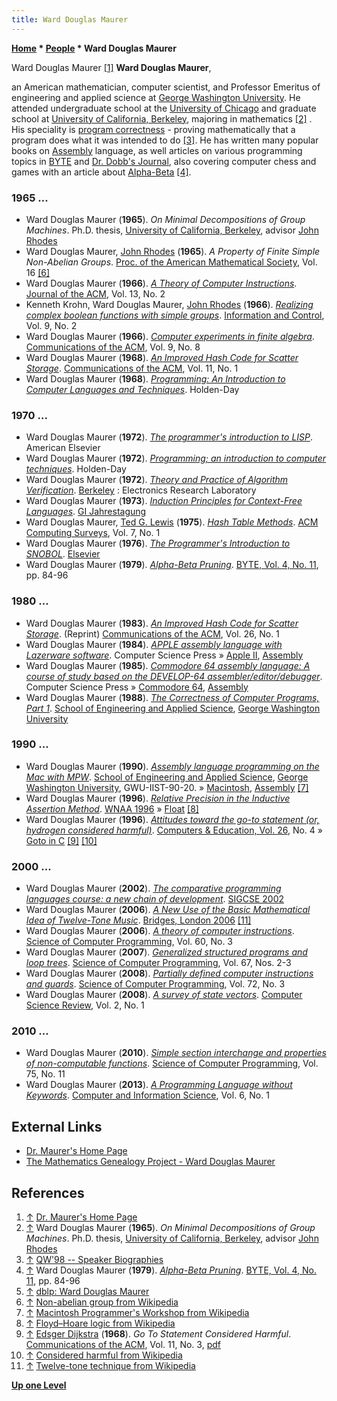 ```yaml
---
title: Ward Douglas Maurer
---
```

**[Home](Home "Home") \* [People](People "People") \* Ward Douglas Maurer**



 [](File:WDouglasMaurer.jpg) Ward Douglas Maurer <a id="cite-note-1" href="#cite-ref-1">[1]</a> 
**Ward Douglas Maurer**,  

an American mathematician, computer scientist, and Professor Emeritus of engineering and applied science at [George Washington University](https://en.wikipedia.org/wiki/George_Washington_University). 
He attended undergraduate school at the [University of Chicago](https://en.wikipedia.org/wiki/University_of_Chicago) and graduate school at [University of California, Berkeley](University_of_California,_Berkeley "University of California, Berkeley"), 
majoring in mathematics <a id="cite-note-2" href="#cite-ref-2">[2]</a> . 
His speciality is [program correctness](https://en.wikipedia.org/wiki/Correctness_%28computer_science%29) - proving mathematically that a program does what it was intended to do <a id="cite-note-3" href="#cite-ref-3">[3]</a>. 
He has written many popular books on [Assembly](Assembly "Assembly") language, as well articles on various programming topics in [BYTE](Byte_Magazine "Byte Magazine") and [Dr. Dobb's Journal](https://en.wikipedia.org/wiki/Dr._Dobb%27s_Journal), also covering computer chess and games with an article about [Alpha-Beta](Alpha-Beta "Alpha-Beta")
<a id="cite-note-4" href="#cite-ref-4">[4]</a>. 



### 1965 ...


* Ward Douglas Maurer (**1965**). *On Minimal Decompositions of Group Machines*. Ph.D. thesis, [University of California, Berkeley](University_of_California,_Berkeley "University of California, Berkeley"), advisor [John Rhodes](Mathematician#JRhodes "Mathematician")
* Ward Douglas Maurer, [John Rhodes](Mathematician#JRhodes "Mathematician") (**1965**). *A Property of Finite Simple Non-Abelian Groups*. [Proc. of the American Mathematical Society](https://en.wikipedia.org/wiki/Proceedings_of_the_American_Mathematical_Society), Vol. 16 <a id="cite-note-6" href="#cite-ref-6">[6]</a>
* Ward Douglas Maurer (**1966**). *[A Theory of Computer Instructions](https://dl.acm.org/doi/10.1145/321328.321334)*. [Journal of the ACM](ACM#Journal "ACM"), Vol. 13, No. 2
* Kenneth Krohn, Ward Douglas Maurer, [John Rhodes](Mathematician#JRhodes "Mathematician") (**1966**). *[Realizing complex boolean functions with simple groups](https://www.sciencedirect.com/science/article/pii/S0019995866902294)*. [Information and Control](https://en.wikipedia.org/wiki/Information_and_Computation), Vol. 9, No. 2
* Ward Douglas Maurer (**1966**). *[Computer experiments in finite algebra](https://dl.acm.org/doi/10.1145/365758.365783)*. [Communications of the ACM](ACM#Communications "ACM"), Vol. 9, No. 8
* Ward Douglas Maurer (**1968**). *[An Improved Hash Code for Scatter Storage](https://dl.acm.org/doi/10.1145/357980.357995)*. [Communications of the ACM](ACM#Communications "ACM"), Vol. 11, No. 1
* Ward Douglas Maurer (**1968**). *[Programming: An Introduction to Computer Languages and Techniques](https://www.amazon.com/Programming-Introduction-Computer-Languages-Techniques/dp/B001K6JH48)*. Holden-Day


### 1970 ...


* Ward Douglas Maurer (**1972**). *[The programmer's introduction to LISP](https://www.amazon.com/programmers-introduction-LISP-Computer-monographs/dp/0444195726)*. American Elsevier
* Ward Douglas Maurer (**1972**). *[Programming; an introduction to computer techniques](https://www.amazon.com/Programming-introduction-techniques-Holden-Day-information/dp/0816254532/ref=la_B001HPN2O8_1_5?s=books&ie=UTF8&qid=1410953624&sr=1-5)*. Holden-Day
* Ward Douglas Maurer (**1972**). *[Theory and Practice of Algorithm Verification](https://www.worldcat.org/title/theory-and-practice-of-algorithm-verification/oclc/10592371)*. [Berkeley](University_of_California,_Berkeley "University of California, Berkeley") : Electronics Research Laboratory
* Ward Douglas Maurer (**1973**). *[Induction Principles for Context-Free Languages](https://dl.acm.org/doi/10.5555/647563.760501)*. [GI Jahrestagung](https://dblp.uni-trier.de/db/conf/gi/gi73.html#Maurer73)
* Ward Douglas Maurer, [Ted G. Lewis](https://dblp.uni-trier.de/pid/06/346.html) (**1975**). *[Hash Table Methods](https://dl.acm.org/doi/10.1145/356643.356645)*. [ACM Computing Surveys](ACM#Surveys "ACM"), Vol. 7, No. 1
* Ward Douglas Maurer (**1976**). *[The Programmer's Introduction to SNOBOL](https://www.amazon.com/Programmers-Introduction-Programming-Languages-Elsevier/dp/0444001727/ref=la_B001HPN2O8_1_4?s=books&ie=UTF8&qid=1410953624&sr=1-4)*. [Elsevier](https://en.wikipedia.org/wiki/Elsevier)
* Ward Douglas Maurer (**1979**). *[Alpha-Beta Pruning](https://archive.org/details/byte-magazine-1979-11/page/n85/mode/2up?view=theater)*. [BYTE, Vol. 4, No. 11](Byte_Magazine#BYTE411 "Byte Magazine"), pp. 84-96


### 1980 ...


* Ward Douglas Maurer (**1983**). *[An Improved Hash Code for Scatter Storage](https://dl.acm.org/doi/10.1145/357980.357995)*. (Reprint) [Communications of the ACM](ACM#Communications "ACM"), Vol. 26, No. 1
* Ward Douglas Maurer (**1984**). *[APPLE assembly language with Lazerware software](https://www.amazon.com/APPLE-assembly-language-Lazerware-software/dp/091489482X/ref=la_B001HPN2O8_1_2?s=books&ie=UTF8&qid=1410953624&sr=1-2)*. Computer Science Press » [Apple II](Apple_II "Apple II"), [Assembly](Assembly "Assembly")
* Ward Douglas Maurer (**1985**). *[Commodore 64 assembly language: A course of study based on the DEVELOP-64 assembler/editor/debugger](https://www.amazon.com/Commodore-assembly-language-DEVELOP-64-assembler/dp/0881750409/ref=la_B001HPN2O8_1_3?s=books&ie=UTF8&qid=1410953624&sr=1-3)*. Computer Science Press » [Commodore 64](Commodore_64 "Commodore 64"), [Assembly](Assembly "Assembly")
* Ward Douglas Maurer (**1988**). *[The Correctness of Computer Programs, Part 1](https://books.google.com/books/about/The_Correctness_of_Computer_Programs.html?id=5owsHAAACAAJ&redir_esc=y&hl=en)*. [School of Engineering and Applied Science](https://en.wikipedia.org/wiki/George_Washington_University_School_of_Engineering_and_Applied_Science), [George Washington University](https://en.wikipedia.org/wiki/George_Washington_University)


### 1990 ...


* Ward Douglas Maurer (**1990**). *[Assembly language programming on the Mac with MPW](https://www.worldcat.org/title/assembly-language-programming-on-the-mac-with-mpw-second-draft/oclc/22190641)*. [School of Engineering and Applied Science](https://en.wikipedia.org/wiki/George_Washington_University_School_of_Engineering_and_Applied_Science), [George Washington University](https://en.wikipedia.org/wiki/George_Washington_University), GWU-IIST-90-20. » [Macintosh](Macintosh "Macintosh"), [Assembly](Assembly "Assembly") <a id="cite-note-7" href="#cite-ref-7">[7]</a>
* Ward Douglas Maurer (**1996**). *[Relative Precision in the Inductive Assertion Method](https://www.researchgate.net/publication/221014653_Relative_Precision_in_the_Inductive_Assertion_Method)*. [WNAA 1996](https://dblp.uni-trier.de/db/conf/naa/wnaa1996.html#Maurer96) » [Float](Float "Float") <a id="cite-note-8" href="#cite-ref-8">[8]</a>
* Ward Douglas Maurer (**1996**). *[Attitudes toward the go-to statement (or, hydrogen considered harmful)](https://www.sciencedirect.com/science/article/abs/pii/0360131595000917)*. [Computers & Education, Vol. 26](https://dblp.uni-trier.de/db/journals/ce/ce26.html#Maurer96), No. 4 » [Goto in C](C#Goto "C") <a id="cite-note-9" href="#cite-ref-9">[9]</a> <a id="cite-note-10" href="#cite-ref-10">[10]</a>


### 2000 ...


* Ward Douglas Maurer (**2002**). *[The comparative programming languages course: a new chain of development](https://dl.acm.org/doi/10.1145/563517.563472)*. [SIGCSE 2002](https://dblp.uni-trier.de/db/conf/sigcse/sigcse2002.html#Maurer02)
* Ward Douglas Maurer (**2006**). *[A New Use of the Basic Mathematical Idea of Twelve-Tone Music](http://archive.bridgesmathart.org/2006/bridges2006-135.html)*. [Bridges, London 2006](http://archive.bridgesmathart.org/2006/index.html) <a id="cite-note-11" href="#cite-ref-11">[11]</a>
* Ward Douglas Maurer (**2006**). *[A theory of computer instructions](https://www.sciencedirect.com/science/article/pii/S0167642305001140)*. [Science of Computer Programming](https://www.journals.elsevier.com/science-of-computer-programming/), Vol. 60, No. 3
* Ward Douglas Maurer (**2007**). *[Generalized structured programs and loop trees](https://www.sciencedirect.com/science/article/pii/S0167642307000597)*. [Science of Computer Programming](https://www.journals.elsevier.com/science-of-computer-programming/), Vol. 67, Nos. 2-3
* Ward Douglas Maurer (**2008**). *[Partially defined computer instructions and guards](https://www.sciencedirect.com/science/article/pii/S0167642308000622)*. [Science of Computer Programming](https://www.journals.elsevier.com/science-of-computer-programming/), Vol. 72, No. 3
* Ward Douglas Maurer (**2008**). *[A survey of state vectors](https://www.sciencedirect.com/science/article/abs/pii/S1574013708000051)*. [Computer Science Review](https://www.journals.elsevier.com/computer-science-review/), Vol. 2, No. 1


### 2010 ...


* Ward Douglas Maurer (**2010**). *[Simple section interchange and properties of non-computable functions](https://www.sciencedirect.com/science/article/pii/S0167642310000833)*. [Science of Computer Programming](https://www.journals.elsevier.com/science-of-computer-programming/), Vol. 75, No. 11
* Ward Douglas Maurer (**2013**). *[A Programming Language without Keywords](http://www.ccsenet.org/journal/index.php/cis/article/view/23904)*. [Computer and Information Science](https://www.journals.elsevier.com/computer-science-review/), Vol. 6, No. 1


## External Links


* [Dr. Maurer's Home Page](https://www2.seas.gwu.edu/~maurer/)
* [The Mathematics Genealogy Project - Ward Douglas Maurer](https://www.mathgenealogy.org/id.php?id=32398)


## References


1. <a id="cite-ref-1" href="#cite-note-1">↑</a> [Dr. Maurer's Home Page](https://www2.seas.gwu.edu/~maurer/)
2. <a id="cite-ref-2" href="#cite-note-2">↑</a> Ward Douglas Maurer (**1965**). *On Minimal Decompositions of Group Machines*. Ph.D. thesis, [University of California, Berkeley](University_of_California,_Berkeley "University of California, Berkeley"), advisor [John Rhodes](Mathematician#JRhodes "Mathematician")
3. <a id="cite-ref-3" href="#cite-note-3">↑</a> [QW'98 -- Speaker Biographies](http://www.qualityweek.com/QW98/qw98.bios.html)
4. <a id="cite-ref-4" href="#cite-note-4">↑</a> Ward Douglas Maurer (**1979**). *[Alpha-Beta Pruning](https://archive.org/stream/byte-magazine-1979-11/1979_11_BYTE_04-11_Fun_and_Games#page/n85/mode/2up)*. [BYTE, Vol. 4, No. 11](Byte_Magazine#BYTE411 "Byte Magazine"), pp. 84-96
5. <a id="cite-ref-5" href="#cite-note-5">↑</a> [dblp: Ward Douglas Maurer](https://dblp.uni-trier.de/pid/m/WDMaurer.html)
6. <a id="cite-ref-6" href="#cite-note-6">↑</a> [Non-abelian group from Wikipedia](https://en.wikipedia.org/wiki/Non-abelian_group)
7. <a id="cite-ref-7" href="#cite-note-7">↑</a> [Macintosh Programmer's Workshop from Wikipedia](https://en.wikipedia.org/wiki/Macintosh_Programmer%27s_Workshop)
8. <a id="cite-ref-8" href="#cite-note-8">↑</a> [Floyd–Hoare logic from Wikipedia](https://en.wikipedia.org/wiki/Hoare_logic)
9. <a id="cite-ref-9" href="#cite-note-9">↑</a> [Edsger Dijkstra](https://en.wikipedia.org/wiki/Edsger_Dijkstra) (**1968**). *Go To Statement Considered Harmful*. [Communications of the ACM](ACM#Communications "ACM"), Vol. 11, No. 3, [pdf](https://www.cs.utexas.edu/users/EWD/ewd02xx/EWD215.PDF)
10. <a id="cite-ref-10" href="#cite-note-10">↑</a> [Considered harmful from Wikipedia](https://en.wikipedia.org/wiki/Considered_harmful)
11. <a id="cite-ref-11" href="#cite-note-11">↑</a> [Twelve-tone technique from Wikipedia](https://en.wikipedia.org/wiki/Twelve-tone_technique)

**[Up one Level](People "People")**







 

